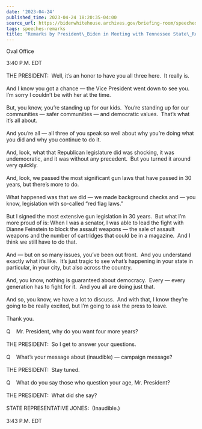 ```yaml
---
date: '2023-04-24'
published_time: 2023-04-24 18:20:35-04:00
source_url: https://bidenwhitehouse.archives.gov/briefing-room/speeches-remarks/2023/04/24/remarks-by-president-biden-in-meeting-with-tennessee-state-representatives/
tags: speeches-remarks
title: "Remarks by President\_Biden in Meeting with Tennessee State\_Representatives"
---
```

 
Oval Office

3:40 P.M. EDT  
   
THE PRESIDENT:  Well, it’s an honor to have you all three here.  It
really is.  
   
And I know you got a chance — the Vice President went down to see you. 
I’m sorry I couldn’t be with her at the time.   
   
But, you know, you’re standing up for our kids.  You’re standing up for
our communities — safer communities — and democratic values.  That’s
what it’s all about.   
   
And you’re all — all three of you speak so well about why you’re doing
what you did and why you continue to do it.   
   
And, look, what that Republican legislature did was shocking, it was
undemocratic, and it was without any precedent.  But you turned it
around very quickly.  
   
And, look, we passed the most significant gun laws that have passed in
30 years, but there’s more to do.   
   
What happened was that we did — we made background checks and — you
know, legislation with so-called “red flag laws.”  
   
But I signed the most extensive gun legislation in 30 years.  But what
I’m more proud of is: When I was a senator, I was able to lead the fight
with Dianne Feinstein to block the assault weapons — the sale of assault
weapons and the number of cartridges that could be in a magazine.  And I
think we still have to do that.  
   
And — but on so many issues, you’ve been out front.  And you understand
exactly what it’s like.  It’s just tragic to see what’s happening in
your state in particular, in your city, but also across the country.   
   
And, you know, nothing is guaranteed about democracy.  Every — every
generation has to fight for it.  And you all are doing just that.  
   
And so, you know, we have a lot to discuss.  And with that, I know
they’re going to be really excited, but I’m going to ask the press to
leave.  
   
Thank you.  
   
Q    Mr. President, why do you want four more years?  
   
THE PRESIDENT:  So I get to answer your questions.   
   
Q    What’s your message about (inaudible) — campaign message?   
   
THE PRESIDENT:  Stay tuned.   
   
Q    What do you say those who question your age, Mr. President?  
   
THE PRESIDENT:  What did she say?        
   
STATE REPRESENTATIVE JONES:  (Inaudible.)  
   
3:43 P.M. EDT

